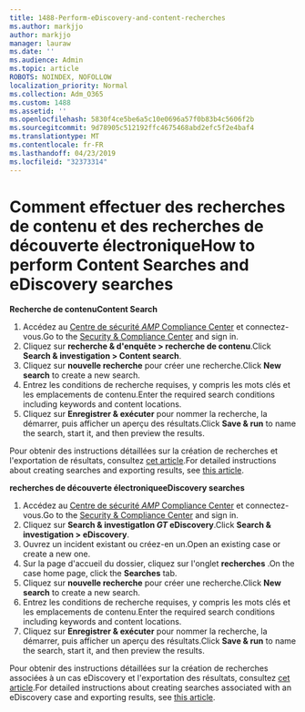 ```yaml
---
title: 1488-Perform-eDiscovery-and-content-recherches
ms.author: markjjo
author: markjjo
manager: lauraw
ms.date: ''
ms.audience: Admin
ms.topic: article
ROBOTS: NOINDEX, NOFOLLOW
localization_priority: Normal
ms.collection: Adm_O365
ms.custom: 1488
ms.assetid: ''
ms.openlocfilehash: 5830f4ce5be6a5c10e0696a57f0b83b4c5606f2b
ms.sourcegitcommit: 9d78905c512192ffc4675468abd2efc5f2e4baf4
ms.translationtype: MT
ms.contentlocale: fr-FR
ms.lasthandoff: 04/23/2019
ms.locfileid: "32373314"
---
```

# <a name="how-to-perform-content-searches-and-ediscovery-searches"></a><span data-ttu-id="545e8-102">Comment effectuer des recherches de contenu et des recherches de découverte électronique</span><span class="sxs-lookup"><span data-stu-id="545e8-102">How to perform Content Searches and eDiscovery searches</span></span>

<span data-ttu-id="545e8-103">**Recherche de contenu**</span><span class="sxs-lookup"><span data-stu-id="545e8-103">**Content Search**</span></span>

1. <span data-ttu-id="545e8-104">Accédez au [Centre de sécurité _AMP_ Compliance Center](https://protection.office.com) et connectez-vous.</span><span class="sxs-lookup"><span data-stu-id="545e8-104">Go to the [Security & Compliance Center](https://protection.office.com) and sign in.</span></span>
2. <span data-ttu-id="545e8-105">Cliquez sur **recherche & d'enquête > recherche de contenu**.</span><span class="sxs-lookup"><span data-stu-id="545e8-105">Click **Search & investigation > Content search**.</span></span>
3. <span data-ttu-id="545e8-106">Cliquez sur **nouvelle recherche** pour créer une recherche.</span><span class="sxs-lookup"><span data-stu-id="545e8-106">Click **New search** to create a new search.</span></span>
4. <span data-ttu-id="545e8-107">Entrez les conditions de recherche requises, y compris les mots clés et les emplacements de contenu.</span><span class="sxs-lookup"><span data-stu-id="545e8-107">Enter the required search conditions including keywords and content locations.</span></span>  
5. <span data-ttu-id="545e8-108">Cliquez sur **Enregistrer & exécuter** pour nommer la recherche, la démarrer, puis afficher un aperçu des résultats.</span><span class="sxs-lookup"><span data-stu-id="545e8-108">Click **Save & run** to name the search, start it, and then preview the results.</span></span> 
 
<span data-ttu-id="545e8-109">Pour obtenir des instructions détaillées sur la création de recherches et l'exportation de résultats, consultez [cet article](https://docs.microsoft.com/office365/securitycompliance/content-search).</span><span class="sxs-lookup"><span data-stu-id="545e8-109">For detailed instructions about creating searches and exporting results, see [this article](https://docs.microsoft.com/office365/securitycompliance/content-search).</span></span>

<span data-ttu-id="545e8-110">**recherches de découverte électronique**</span><span class="sxs-lookup"><span data-stu-id="545e8-110">**eDiscovery searches**</span></span>

1. <span data-ttu-id="545e8-111">Accédez au [Centre de sécurité _AMP_ Compliance Center](https://protection.office.com) et connectez-vous.</span><span class="sxs-lookup"><span data-stu-id="545e8-111">Go to the [Security & Compliance Center](https://protection.office.com) and sign in.</span></span>
2. <span data-ttu-id="545e8-112">Cliquez sur **Search & investigatIon _GT_ eDiscovery**.</span><span class="sxs-lookup"><span data-stu-id="545e8-112">Click **Search & investigation > eDiscovery**.</span></span>
3. <span data-ttu-id="545e8-113">Ouvrez un incident existant ou créez-en un.</span><span class="sxs-lookup"><span data-stu-id="545e8-113">Open an existing case or create a new one.</span></span>
4. <span data-ttu-id="545e8-114">Sur la page d'accueil du dossier, cliquez sur l'onglet **recherches** .</span><span class="sxs-lookup"><span data-stu-id="545e8-114">On the case home page, click the **Searches** tab.</span></span>  
5. <span data-ttu-id="545e8-115">Cliquez sur **nouvelle recherche** pour créer une recherche.</span><span class="sxs-lookup"><span data-stu-id="545e8-115">Click **New search** to create a new search.</span></span>
6. <span data-ttu-id="545e8-116">Entrez les conditions de recherche requises, y compris les mots clés et les emplacements de contenu.</span><span class="sxs-lookup"><span data-stu-id="545e8-116">Enter the required search conditions including keywords and content locations.</span></span>  
7. <span data-ttu-id="545e8-117">Cliquez sur **Enregistrer & exécuter** pour nommer la recherche, la démarrer, puis afficher un aperçu des résultats.</span><span class="sxs-lookup"><span data-stu-id="545e8-117">Click **Save & run** to name the search, start it, and then preview the results.</span></span>

<span data-ttu-id="545e8-118">Pour obtenir des instructions détaillées sur la création de recherches associées à un cas eDiscovery et l'exportation des résultats, consultez [cet article](https://docs.microsoft.com/office365/securitycompliance/ediscovery-cases).</span><span class="sxs-lookup"><span data-stu-id="545e8-118">For detailed instructions about creating searches associated with an eDiscovery case and exporting results, see [this article](https://docs.microsoft.com/office365/securitycompliance/ediscovery-cases).</span></span>